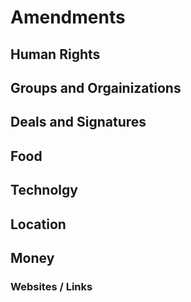 # Amendments


## Human Rights


## Groups and Orgainizations 


## Deals and Signatures 


## Food 


## Technolgy 


## Location


## Money


### Websites / Links